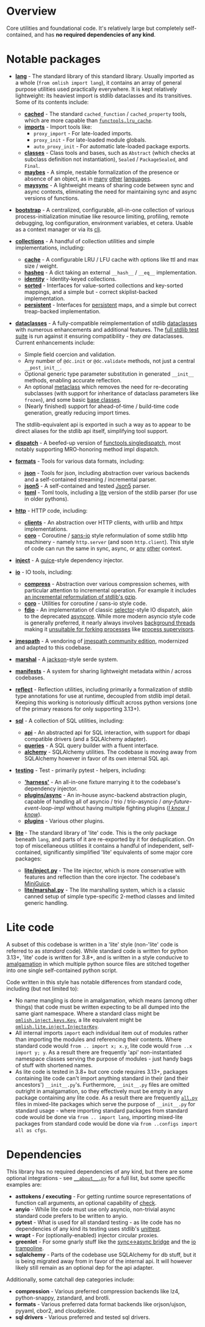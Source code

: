 # Overview

Core utilities and foundational code. It's relatively large but completely self-contained, and has **no required
dependencies of any kind**.

# Notable packages

- **[lang](https://github.com/wrmsr/omlish/blob/master/omlish/lang)** - The standard library of this standard library.
  Usually imported as a whole (`from omlish import lang`), it contains an array of general purpose utilities used
  practically everywhere. It is kept relatively lightweight: its heaviest import is stdlib dataclasses and its
  transitives. Some of its contents include:

  - **[cached](https://github.com/wrmsr/omlish/blob/master/omlish/lang/cached)** - The standard `cached_function` /
    `cached_property` tools, which are more capable than
    [`functools.lru_cache`](https://docs.python.org/3/library/functools.html#functools.lru_cache).
  - **[imports](https://github.com/wrmsr/omlish/blob/master/omlish/lang/imports.py)** - Import tools like:
    - `proxy_import` - For late-loaded imports.
    - `proxy_init` - For late-loaded module globals.
    - `auto_proxy_init` - For automatic late-loaded package exports.
  - **[classes](https://github.com/wrmsr/omlish/blob/master/omlish/lang/classes)** - Class tools and bases, such as
    `Abstract` (which checks at subclass definition not instantiation), `Sealed` / `PackageSealed`, and `Final`.
  - **[maybes](https://github.com/wrmsr/omlish/blob/master/omlish/lite/maybes.py)** - A simple, nestable formalization
    of the presence or absence of an object, as in [many](https://en.cppreference.com/w/cpp/utility/optional)
    [other](https://docs.oracle.com/javase/8/docs/api/java/util/Optional.html)
    [languages](https://doc.rust-lang.org/std/option/).
  - **[maysync](https://github.com/wrmsr/omlish/blob/master/omlish/lite/maysync.py)** - A lightweight means of sharing
    code between sync and async contexts, eliminating the need for maintaining sync and async versions of functions.

- **[bootstrap](https://github.com/wrmsr/omlish/blob/master/omlish/bootstrap)** - A centralized, configurable,
  all-in-one collection of various process-initialization minutiae like resource limiting, profiling, remote debugging,
  log configuration, environment variables, et cetera. Usable as a context manager or via its
  [cli](https://github.com/wrmsr/omlish/blob/master/omlish/bootstrap/main.py).

- **[collections](https://github.com/wrmsr/omlish/blob/master/omlish/collections)** - A handful of collection utilities
  and simple implementations, including:

  - **[cache](https://github.com/wrmsr/omlish/blob/master/omlish/collections/cache)** - A configurable LRU / LFU cache
    with options like ttl and  max size / weight.
  - **[hasheq](https://github.com/wrmsr/omlish/blob/master/omlish/collections/hasheq.py)** - A dict taking an external
    `__hash__` / `__eq__` implementation.
  - **[identity](https://github.com/wrmsr/omlish/blob/master/omlish/collections/identity.py)** - Identity-keyed
    collections.
  - **[sorted](https://github.com/wrmsr/omlish/blob/master/omlish/collections/sorted)** - Interfaces for value-sorted
    collections and key-sorted mappings, and a simple but - correct skiplist-backed implementation.
  - **[persistent](https://github.com/wrmsr/omlish/blob/master/omlish/collections/persistent)** - Interfaces for
    [persistent](https://en.wikipedia.org/wiki/Persistent_data_structure) maps, and a simple but correct treap-backed
    implementation.

- **[dataclasses](https://github.com/wrmsr/omlish/blob/master/omlish/dataclasses)** - A fully-compatible
  reimplementation of stdlib [dataclasses](https://docs.python.org/3/library/dataclasses.html) with numerous
  enhancements and additional features. The
  [full stdlib test suite](https://github.com/wrmsr/omlish/blob/master/omlish/dataclasses/tests/cpython) is run against
  it ensuring compatibility - they *are* dataclasses. Current enhancements include:

  - Simple field coercion and validation.
  - Any number of `@dc.init` or `@dc.validate` methods, not just a central `__post_init__`.
  - Optional generic type parameter substitution in generated `__init__` methods, enabling accurate reflection.
  - An optional [metaclass](https://github.com/wrmsr/omlish/blob/master/omlish/dataclasses/metaclass) which removes the
    need for re-decorating subclasses (with support for inheritance of dataclass parameters like `frozen`), and some
    basic [base classes](https://github.com/wrmsr/omlish/blob/master/omlish/dataclasses/metaclass/bases.py).
  - (Nearly finished) support for ahead-of-time / build-time code generation, greatly reducing import times.

  The stdlib-equivalent api is exported in such a way as to appear to be direct aliases for the stdlib api itself,
  simplifying tool support.

- **[dispatch](https://github.com/wrmsr/omlish/blob/master/omlish/dispatch)** - A beefed-up version of
  [functools.singledispatch](https://docs.python.org/3/library/functools.html#functools.singledispatch), most notably
  supporting MRO-honoring method impl dispatch.

- **[formats](https://github.com/wrmsr/omlish/blob/master/omlish/formats)** - Tools for various data formats, including:

  - **[json](https://github.com/wrmsr/omlish/blob/master/omlish/formats/json)** - Tools for json, including abstraction
    over various backends and a self-contained streaming / incremental parser.
  - **[json5](https://github.com/wrmsr/omlish/blob/master/omlish/formats/json5)** - A self-contained and tested
    [Json5](https://json5.org/) parser.
  - **[toml](https://github.com/wrmsr/omlish/blob/master/omlish/formats/toml)** - Toml tools, including a
    [lite](#lite-code) version of the stdlib parser (for use in older pythons).

- **[http](https://github.com/wrmsr/omlish/blob/master/omlish/http)** - HTTP code, including:

  - **[clients](https://github.com/wrmsr/omlish/blob/master/omlish/http/clients)** - An abstraction over HTTP clients,
    with urllib and httpx implementations.
  - **[coro](https://github.com/wrmsr/omlish/blob/master/omlish/http/coro)** - Coroutine /
    [sans-io](https://sans-io.readthedocs.io/) style reformulation of some stdlib http machinery - namely `http.server`
    (and soon `http.client`). This style of code can run the same in sync, async, or
    [any](https://docs.python.org/3/library/selectors.html)
    [other](https://github.com/wrmsr/omlish/blob/master/omlish/asyncs/bluelet) context.

- **[inject](https://github.com/wrmsr/omlish/blob/master/omlish/inject)** - A
  [guice](https://github.com/google/guice)-style dependency injector.

- **[io](https://github.com/wrmsr/omlish/blob/master/omlish/io)** - IO tools, including:

  - **[compress](https://github.com/wrmsr/omlish/blob/master/omlish/io/compress)** - Abstraction over various
    compression schemes, with particular attention to incremental operation. For example it includes
    [an incremental reformulation of stdlib's gzip](https://github.com/wrmsr/omlish/blob/master/omlish/io/compress/gzip.py).
  - **[coro](https://github.com/wrmsr/omlish/blob/master/omlish/io/coro)** - Utilities for coroutine / sans-io style
    code.
  - **[fdio](https://github.com/wrmsr/omlish/blob/master/omlish/io/fdio)** - An implementation of classic
    [selector](https://docs.python.org/3/library/selectors.html)-style IO dispatch, akin to the deprecated
    [asyncore](https://docs.python.org/3.11/library/asyncore.html). While more modern asyncio style code is generally
    preferred, it nearly always involves
    [background threads](https://github.com/python/cpython/blob/95d9dea1c4ed1b1de80074b74301cee0b38d5541/Lib/asyncio/unix_events.py#L1349)
    making it [unsuitable for forking processes](https://rachelbythebay.com/w/2011/06/07/forked/) like
    [process supervisors](https://github.com/wrmsr/omlish/blob/master/ominfra/supervisor).

- **[jmespath](https://github.com/wrmsr/omlish/blob/master/omlish/specs/jmespath)** - A vendoring of
  [jmespath community edition](https://github.com/jmespath-community/python-jmespath), modernized and adapted to this
  codebase.

- **[marshal](https://github.com/wrmsr/omlish/blob/master/omlish/marshal)** - A
  [jackson](https://github.com/FasterXML/jackson)-style serde system.

- **[manifests](https://github.com/wrmsr/omlish/blob/master/omlish/manifests)** - A system for sharing lightweight
  metadata within / across codebases.

- **[reflect](https://github.com/wrmsr/omlish/blob/master/omlish/reflect)** - Reflection utilities, including primarily
  a formalization of stdlib type annotations for use at runtime, decoupled from stdlib impl detail. Keeping this working
  is notoriously difficult across python versions (one of the primary reasons for only supporting 3.13+).

- **[sql](https://github.com/wrmsr/omlish/blob/master/omlish/sql)** - A collection of SQL utilities, including:

  - **[api](https://github.com/wrmsr/omlish/blob/master/omlish/sql/api)** - An abstracted api for SQL interaction, with
    support for dbapi compatible drivers (and a SQLAlchemy adapter).
  - **[queries](https://github.com/wrmsr/omlish/blob/master/omlish/sql/queries)** - A SQL query builder with a fluent
    interface.
  - **[alchemy](https://github.com/wrmsr/omlish/blob/master/omlish/sql/alchemy)** - SQLAlchemy utilities. The codebase
    is moving away from SQLAlchemy however in favor of its own internal SQL api.

- **[testing](https://github.com/wrmsr/omlish/blob/master/omlish/testing)** - Test - primarily pytest - helpers,
  including:

  - **['harness'](https://github.com/wrmsr/omlish/blob/master/omlish/testing/pytest/inject/harness.py)** - An all-in-one
    fixture marrying it to the codebase's dependency injector.
  - **[plugins/async](https://github.com/wrmsr/omlish/blob/master/omlish/testing/pytest/plugins/asyncs)** - An in-house
    async-backend abstraction plugin, capable of handling all of asyncio / trio / trio-asyncio /
    *any-future-event-loop-impl* without having multiple fighting plugins (*[I know, I know](https://xkcd.com/927/)*).
  - **[plugins](https://github.com/wrmsr/omlish/blob/master/omlish/testing/pytest/plugins)** - Various other plugins.

- **[lite](https://github.com/wrmsr/omlish/blob/master/omlish/lite)** - The standard library of 'lite' code. This is the
  only package beneath `lang`, and parts of it are re-exported by it for deduplication. On top of miscellaneous
  utilities it contains a handful of independent, self-contained, significantly simplified 'lite' equivalents of some
  major core packages:

  - **[lite/inject.py](https://github.com/wrmsr/omlish/blob/master/omlish/lite/inject.py)** - The lite injector, which
    is more conservative with features and reflection than the core injector. The codebase's
    [MiniGuice](https://github.com/google/guice/commit/70248eafa90cd70a68b293763e53f6aec656e73c).
  - **[lite/marshal.py](https://github.com/wrmsr/omlish/blob/master/omlish/lite/marshal.py)** - The lite marshalling
    system, which is a classic canned setup of simple type-specific 2-method classes and limited generic handling.

# Lite code

A subset of this codebase is written in a 'lite' style (non-'lite' code is referred to as *standard* code). While
standard code is written for python 3.13+, 'lite' code is written for 3.8+, and is written in a style conducive to
[amalgamation](https://github.com/wrmsr/omlish/blob/master/omdev#amalgamation) in which multiple python source files are
stitched together into one single self-contained python script.

Code written in this style has notable differences from standard code, including (but not limited to):

- No name mangling is done in amalgamation, which means (among other things) that code must be written expecting to be
  all dumped into the same giant namespace. Where a standard class might be
  [`omlish.inject.keys.Key`](https://github.com/wrmsr/omlish/blob/master/omlish/inject/keys.py), a lite equivalent might
  be [`omlish.lite.inject.InjectorKey`](https://github.com/wrmsr/omlish/blob/master/omlish/lite/inject.py).
- All internal imports `import` each individual item out of modules rather than importing the modules and referencing
  their contents. Where standard code would `from .. import x; x.y`, lite code would `from ..x import y; y`. As a result
  there are frequently 'api' non-instantiated namespace classes serving the purpose of modules - just handy bags of
  stuff with shortened names.
- As lite code is tested in 3.8+ but core code requires 3.13+, packages containing lite code can't import anything
  standard in their (and their ancestors') `__init__.py`'s. Furthermore, `__init__.py` files are omitted outright in
  amalgamation, so they effectively must be empty in any package containing any lite code. As a result there are
  frequently [`all.py`](https://github.com/wrmsr/omlish/blob/master/omlish/configs/all.py) files in mixed-lite packages
  which serve the purpose of `__init__.py` for standard usage - where importing standard packages from standard code
  would be done via `from .. import lang`, importing mixed-lite packages from standard code would be done via
  `from ..configs import all as cfgs`.

# Dependencies

This library has no required dependencies of any kind, but there are some optional integrations - see
[`__about__.py`](https://github.com/wrmsr/omlish/blob/master/omlish/__about__.py) for a full list, but some specific
examples are:

- **asttokens / executing** - For getting runtime source representations of function call arguments, an optional
  capability of [check](https://github.com/wrmsr/omlish/blob/master/omlish/check.py).
- **anyio** - While lite code must use only asyncio, non-trivial async standard code prefers to be written to anyio.
- **pytest** - What is used for all standard testing - as lite code has no dependencies of any kind its testing uses
  stdlib's [unittest](https://docs.python.org/3/library/unittest.html).
- **wrapt** - For (optionally-enabled) injector circular proxies.
- **greenlet** - For some gnarly stuff like the
  [sync<->async bridge](https://github.com/wrmsr/omlish/blob/master/omlish/asyncs/bridge.py) and the
  [io trampoline](https://github.com/wrmsr/omlish/blob/master/omlish/io/trampoline.py).
- **sqlalchemy** - Parts of the codebase use SQLAlchemy for db stuff, but it is being migrated away from in favor of the
  internal api. It will however likely still remain as an optional dep for the api adapter.

Additionally, some catchall dep categories include:

- **compression** - Various preferred compression backends like lz4, python-snappy, zstandard, and brotli.
- **formats** - Various preferred data format backends like orjson/ujson, pyyaml, cbor2, and cloudpickle.
- **sql drivers** - Various preferred and tested sql drivers.
